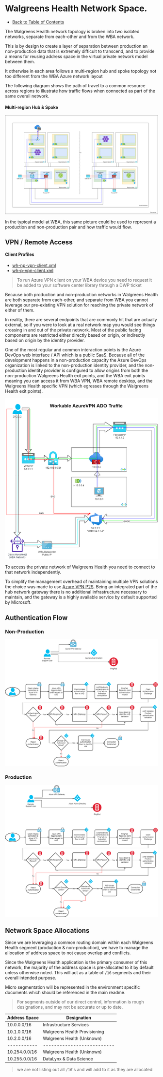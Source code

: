 # Walgreens Health Network Space.

* [Back to Table of Contents](README.md)

The Walgreens Health network topology is broken into two isolated networks, separate from each-other and from the WBA network.

This is by design to create a layer of separation between production an non-production data that is extremely difficult to transcend, and
to provide a means for reusing address space in the virtual private network model between them.

It otherwise in each area follows a multi-region hub and spoke topology not too different from the WBA Azure network layout

The following diagram shows the path of travel to a common resource across regions to illustrate how traffic flows when connected as part
of the same overall network.

#### Multi-region Hub & Spoke
![Hub and Spoke](./diagram-hub-and-spoke.drawio.png)

In the typical model at WBA, this same picture could be used to represent a production and non-production pair and how traffic would flow.



## VPN / Remote Access

#### Client Profiles
* [wh-np-vpn-client.xml](./vpn/wh-np-vpn-client.xml)
* [wh-p-vpn-client.xml](./vpn/wh-p-vpn-client.xml)

> To run Azure VPN client on your WBA device you need to request it be added to your software center library through a DWP ticket

Because both production and non-production networks in Walgreens Health are both separate from each-other, and separate from WBA you cannot
leverage our pre-existing VPN solution for reaching the private network of either of them.

In reality, there are several endpoints that are commonly hit that are actually external, so if you were to look at a real network map
you would see things crossing in and out of the private network. Most of the public facing components are restricted either directly
based on origin, or indirectly based on origin by the identity provider.

One of the most regular and common interaction points is the Azure DevOps web interface / API which is a public SaaS. Because all of the development
happens in a non-production capacity the Azure DevOps organization is linked to the non-production identity provider, and the non-production identity
provider is configured to allow origins from both the non-production Walgreens Health exit points, and the WBA exit points meaning you can access it
from WBA VPN, WBA remote desktop, and the Walgreens Health specific VPN (which egresses through the Walgreens Health exit points).

![ADO Paths](./vpn/Walgreens%20Health%20-%20AzureVPN%20Egress%20Flow.drawio.png)

To access the private network of Walgreens Health you need to connect to that network independently.

To simplify the management overhead of maintaining multiple VPN solutions the choice was made to use [Azure VPN P2S](https://docs.microsoft.com/en-us/azure/vpn-gateway/point-to-site-about). 
Being an integrated part of the hub network gateway there is no additional infrastructure necessary to maintain, and the gateway is a highly available service by default supported by Microsoft.

## Authentication Flow

### Non-Production

![Non-Production Authentication](./vpn/Walgreens%20Health%20-%20IdP%20Integration%20-%20Azure%20VPN%20-%20WH-NP%20Auth%20Flow.drawio.png)


### Production

![Production Authentication](./vpn/Walgreens%20Health%20-%20IdP%20Integration%20-%20Azure%20VPN%20-%20Standard%20Auth%20Flow.drawio.png)


## Network Space Allocations

Since we are leveraging a common routing domain within each Walgreens Health segment (production & non-production), 
we have to manage the allocation of address space to not cause overlap and conflicts.

Since the Walgreens Health application is the primary consumer of this network, the majority of the address space is
pre-allocated to it by default unless otherwise noted. This will act as a table of `/16` segments and their overall intended purpose.

Micro segmentation will be represented in the environment specific documents which should be referenced in the main readme.

> For segments outside of our direct control, information is rough designations, and may not be accurate or up to date.

| Address Space | Designation                   |
|---------------|-------------------------------|
| 10.0.0.0/16   | Infrastructure Services       |
| 10.1.0.0/16   | Walgreens Health Provisioning |
| 10.2.0.0/16   | Walgreens Health (Unknown)    |
| -----------   | --------------------------    |
| 10.254.0.0/16 | Walgreens Health (Unknown)    |
| 10.255.0.0/16 | DataLynx & Data Science       |

> we are not listing out all `/16`'s and will add to it as they are allocated
